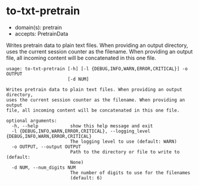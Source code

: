 # to-txt-pretrain

* domain(s): pretrain
* accepts: PretrainData

Writes pretrain data to plain text files.
When providing an output directory, uses the current session counter as the filename.
When providing an output file, all incoming content will be concatenated in this one file.

```
usage: to-txt-pretrain [-h] [-l {DEBUG,INFO,WARN,ERROR,CRITICAL}] -o OUTPUT
                       [-d NUM]

Writes pretrain data to plain text files. When providing an output directory,
uses the current session counter as the filename. When providing an output
file, all incoming content will be concatenated in this one file.

optional arguments:
  -h, --help            show this help message and exit
  -l {DEBUG,INFO,WARN,ERROR,CRITICAL}, --logging_level {DEBUG,INFO,WARN,ERROR,CRITICAL}
                        The logging level to use (default: WARN)
  -o OUTPUT, --output OUTPUT
                        Path to the directory or file to write to (default:
                        None)
  -d NUM, --num_digits NUM
                        The number of digits to use for the filenames
                        (default: 6)
```
